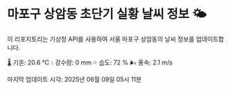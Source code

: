 
# 마포구 상암동 초단기 실황 날씨 정보 🌤️

이 리포지토리는 기상청 API를 사용하여 서울 마포구 상암동의 날씨 정보를 업데이트합니다. 

🌡️ 기온: 20.6 ℃
💧 강수량: 0 mm
💦 습도: 72 %
🌬️ 풍속: 2.1 m/s

마지막 업데이트 시각: 2025년 06월 09일 05시 11분    
